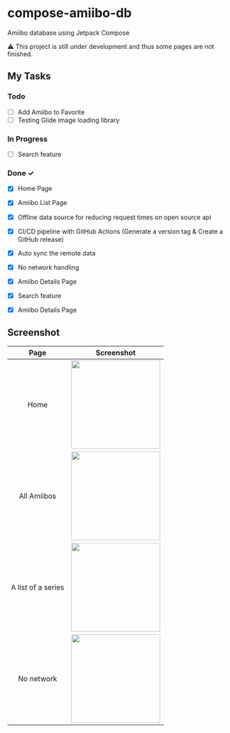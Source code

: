 # compose-amiibo-db
Amiibo database using Jetpack Compose

:warning: This project is still under development and thus some pages are not finished.

## My Tasks
### Todo

- [ ] Add Amiibo to Favorite
- [ ] Testing Glide image loading library

### In Progress

- [ ] Search feature

### Done ✓

- [x] Home Page
- [x] Amiibo List Page
- [x] Offline data source for reducing request times on open source api 
- [x] CI/CD pipeline with GitHub Actions (Generate a version tag & Create a GitHub release)
- [x] Auto sync the remote data
- [x] No network handling
- [x] Amiibo Details Page
- [x] Search feature
- [x] Amiibo Details Page


## Screenshot
| Page  | Screenshot |
| :---: | ------------- |
| Home  | <img src="https://user-images.githubusercontent.com/103634274/210013833-18eabf5b-6bde-47fa-bcda-57d31e21fbf4.png" width="200">  |
| All Amiibos | <img src="https://user-images.githubusercontent.com/103634274/210013838-df6fbf1f-ecdb-412c-a942-3580e8e071d0.png" width="200">  |
| A list of a series  | <img src="https://user-images.githubusercontent.com/103634274/210013841-aa9e7c12-1f85-444a-9108-4bda0ab8df0b.png" width="200">  |
| No network  | <img src="https://user-images.githubusercontent.com/103634274/219901887-255aad7c-495c-4227-87a3-9d827b455678.png" width="200">  |
